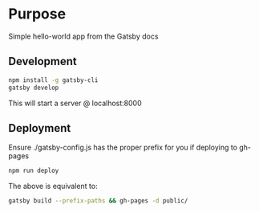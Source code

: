 # Purpose

Simple hello-world app from the Gatsby docs

## Development

```sh
npm install -g gatsby-cli
gatsby develop
```

This will start a server @ localhost:8000

## Deployment

Ensure ./gatsby-config.js has the proper prefix for you if deploying
to gh-pages

```sh
npm run deploy
```

The above is equivalent to:

```sh
gatsby build --prefix-paths && gh-pages -d public/
```
